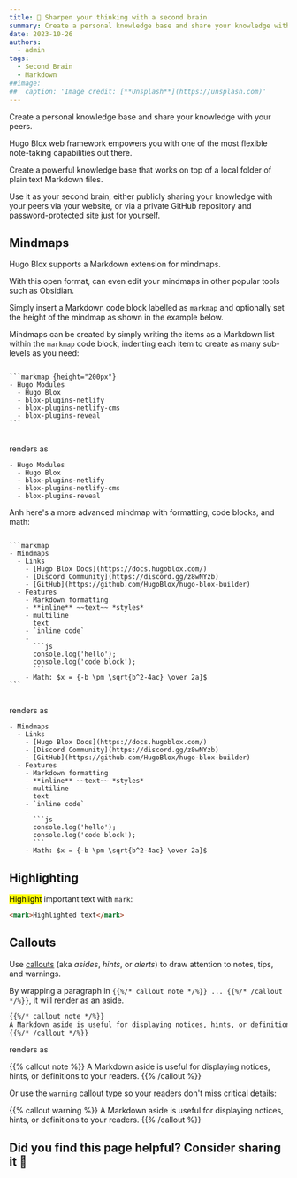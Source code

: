 ```yaml
---
title: 🧠 Sharpen your thinking with a second brain
summary: Create a personal knowledge base and share your knowledge with your peers.
date: 2023-10-26
authors:
  - admin
tags:
  - Second Brain
  - Markdown
##image:
##  caption: 'Image credit: [**Unsplash**](https://unsplash.com)'
---
```


Create a personal knowledge base and share your knowledge with your peers.

Hugo Blox web framework empowers you with one of the most flexible note-taking capabilities out there.

Create a powerful knowledge base that works on top of a local folder of plain text Markdown files.

Use it as your second brain, either publicly sharing your knowledge with your peers via your website, or via a private GitHub repository and password-protected site just for yourself.

## Mindmaps

Hugo Blox supports a Markdown extension for mindmaps.

With this open format, can even edit your mindmaps in other popular tools such as Obsidian.

Simply insert a Markdown code block labelled as `markmap` and optionally set the height of the mindmap as shown in the example below.

Mindmaps can be created by simply writing the items as a Markdown list within the `markmap` code block, indenting each item to create as many sub-levels as you need:

<div class="highlight">
<pre class="chroma">
<code>
```markmap {height="200px"}
- Hugo Modules
  - Hugo Blox
  - blox-plugins-netlify
  - blox-plugins-netlify-cms
  - blox-plugins-reveal
```
</code>
</pre>
</div>

renders as

```markmap {height="200px"}
- Hugo Modules
  - Hugo Blox
  - blox-plugins-netlify
  - blox-plugins-netlify-cms
  - blox-plugins-reveal
```

Anh here's a more advanced mindmap with formatting, code blocks, and math:

<div class="highlight">
<pre class="chroma">
<code>
```markmap
- Mindmaps
  - Links
    - [Hugo Blox Docs](https://docs.hugoblox.com/)
    - [Discord Community](https://discord.gg/z8wNYzb)
    - [GitHub](https://github.com/HugoBlox/hugo-blox-builder)
  - Features
    - Markdown formatting
    - **inline** ~~text~~ *styles*
    - multiline
      text
    - `inline code`
    -
      ```js
      console.log('hello');
      console.log('code block');
      ```
    - Math: $x = {-b \pm \sqrt{b^2-4ac} \over 2a}$
```
</code>
</pre>
</div>

renders as

```markmap
- Mindmaps
  - Links
    - [Hugo Blox Docs](https://docs.hugoblox.com/)
    - [Discord Community](https://discord.gg/z8wNYzb)
    - [GitHub](https://github.com/HugoBlox/hugo-blox-builder)
  - Features
    - Markdown formatting
    - **inline** ~~text~~ *styles*
    - multiline
      text
    - `inline code`
    -
      ```js
      console.log('hello');
      console.log('code block');
      ```
    - Math: $x = {-b \pm \sqrt{b^2-4ac} \over 2a}$
```

## Highlighting

<mark>Highlight</mark> important text with `mark`:

```html
<mark>Highlighted text</mark>
```

## Callouts

Use [callouts](https://docs.hugoblox.com/reference/markdown/#callouts) (aka _asides_, _hints_, or _alerts_) to draw attention to notes, tips, and warnings.

By wrapping a paragraph in `{{%/* callout note */%}} ... {{%/* /callout */%}}`, it will render as an aside.

```markdown
{{%/* callout note */%}}
A Markdown aside is useful for displaying notices, hints, or definitions to your readers.
{{%/* /callout */%}}
```

renders as

{{% callout note %}}
A Markdown aside is useful for displaying notices, hints, or definitions to your readers.
{{% /callout %}}

Or use the `warning` callout type so your readers don't miss critical details:

{{% callout warning %}}
A Markdown aside is useful for displaying notices, hints, or definitions to your readers.
{{% /callout %}}

## Did you find this page helpful? Consider sharing it 🙌
